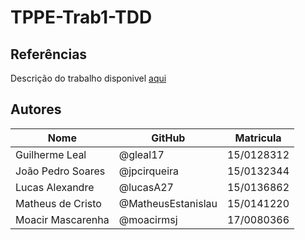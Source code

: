 # TPPE-Trab1-TDD

## Referências
  Descrição do trabalho disponivel [aqui](https://github.com/andrelanna/fga0242/blob/master/tp1/README.md)

## Autores
|Nome| GitHub| Matricula|
|----|---------|---------|
|Guilherme Leal	|@gleal17	|15/0128312|
|João Pedro Soares	|@jpcirqueira	|15/0132344|
|Lucas Alexandre	|@lucasA27	|15/0136862|
|Matheus de Cristo	|@MatheusEstanislau	|15/0141220|
|Moacir Mascarenha	|@moacirmsj	|17/0080366|